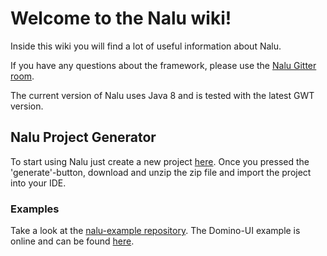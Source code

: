# Welcome to the Nalu wiki!

Inside this wiki you will find a lot of useful information about Nalu.

If you have any questions about the framework, please use the [Nalu Gitter room](https://gitter.im/NaluKit42/lobby).

The current version of Nalu uses Java 8 and is tested with the latest GWT version.

## Nalu Project Generator
To start using Nalu just create a new project [here](http://www.mvp4g.org/gwt-boot-starter-nalu/GwtBootStarterNalu.html). Once you pressed the 'generate'-button, download and unzip the zip file and import the project into your IDE.

### Examples
Take a look at the [nalu-example repository](https://github.com/nalukit/nalu-examples). The Domino-UI example is online and can be found [here](http://www.mvp4g.org/NaluDominoSimpleApplication-1.0.0/index.html#search).

